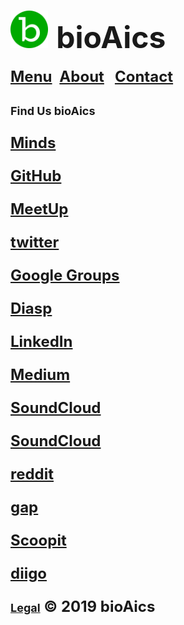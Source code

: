 # <a href="https://bioaics.github.io"><img width="60px" src="/bioAics.svg" /></a> &nbsp;<strong><font size="7">bioAics</font></strong>
<strong><font size="5"><a href="https://bioaics.github.io/menu">Menu</a></font></strong>&nbsp;&nbsp;&nbsp;<strong><font size="5"><a href="https://bioaics.github.io/about">About</a>&nbsp;&nbsp;&nbsp;<strong><font size="5"><a href="https://bioaics.github.io/contact">Contact</a></font></strong>
<p><strong><font size="4">Find Us bioAics</font></strong></p>
<p><strong><font size="5"><a href="https://minds.com/bioaics" target="_blank">Minds</a></font></strong></p>
<p><strong><font size="5"><a href="https://github.com/bioaics" target="_blank">GitHub</a></font></strong></p>
<p><strong><font size="5"><a href="https://meetup.com/members/289362836" target="_blank">MeetUp</a></font></strong></p>
<p><strong><font size="5"><a href="https://twitter.com/bioAics/" target="_blank">twitter</a></font></strong></p>
<p><strong><font size="5"><a href="https://groups.google.com/forum/#!forum/bioaics" target="_blank">Google Groups</a></font></strong></p>
<p><strong><font size="5"><a href="https://diasp.org/people/5e46a9b0b06901373a47047d7b62795e" target="_blank">Diasp</a></font></strong></p>
<p><strong><font size="5"><a href="https://linkedin.com/in/ben-adam/" target="_blank">LinkedIn</a></font></strong></p>
<p><strong><font size="5"><a href="https://medium.com/@bioAics" target="_blank">Medium</a></font></strong></p>
<p><strong><font size="5"><a href="https://soundcloud.com/bioaics" target="_blank">SoundCloud</a></font></strong></p>
<p><strong><font size="5"><a href="https://soundcloud.com/bioaics" target="_blank">SoundCloud</a></font></strong></p>
<p><strong><font size="5"><a href="https://reddit.com/u/bioAics" target="_blank">reddit</a></font></strong></p>
<p><strong><font size="5"><a href="https://gab.com/bioaics" target="_blank">gap</a></font></strong></p>
<p><strong><font size="5"><a href="https://scoop.it/u/bioaics" target="_blank">Scoopit</a></font></strong></p>
<p><strong><font size="5"><a href="https://www.diigo.com/profile/bioaics" target="_blank">diigo</a></font></strong></p>



<strong><font size="4"><a href="https://bioaics.github.io/legal">Legal</a></font></strong> © 2019 bioAics
